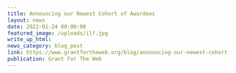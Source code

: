 ```yaml
---
title: Announcing our Newest Cohort of Awardees
layout: news
date: 2022-01-24 00:00:00
featured_image: /uploads/ilf.jpg
write_up_html:
news_category: blog_post
link: https://www.grantfortheweb.org/blog/announcing-our-newest-cohort-of-awardees
publication: Grant For The Web
---
```

